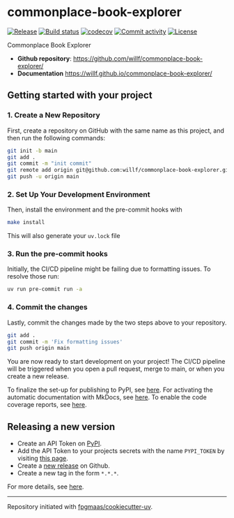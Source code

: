 # commonplace-book-explorer

[![Release](https://img.shields.io/github/v/release/willf/commonplace-book-explorer)](https://img.shields.io/github/v/release/willf/commonplace-book-explorer)
[![Build status](https://img.shields.io/github/actions/workflow/status/willf/commonplace-book-explorer/main.yml?branch=main)](https://github.com/willf/commonplace-book-explorer/actions/workflows/main.yml?query=branch%3Amain)
[![codecov](https://codecov.io/gh/willf/commonplace-book-explorer/branch/main/graph/badge.svg)](https://codecov.io/gh/willf/commonplace-book-explorer)
[![Commit activity](https://img.shields.io/github/commit-activity/m/willf/commonplace-book-explorer)](https://img.shields.io/github/commit-activity/m/willf/commonplace-book-explorer)
[![License](https://img.shields.io/github/license/willf/commonplace-book-explorer)](https://img.shields.io/github/license/willf/commonplace-book-explorer)

Commonplace Book Explorer

- **Github repository**: <https://github.com/willf/commonplace-book-explorer/>
- **Documentation** <https://willf.github.io/commonplace-book-explorer/>

## Getting started with your project

### 1. Create a New Repository

First, create a repository on GitHub with the same name as this project, and then run the following commands:

```bash
git init -b main
git add .
git commit -m "init commit"
git remote add origin git@github.com:willf/commonplace-book-explorer.git
git push -u origin main
```

### 2. Set Up Your Development Environment

Then, install the environment and the pre-commit hooks with

```bash
make install
```

This will also generate your `uv.lock` file

### 3. Run the pre-commit hooks

Initially, the CI/CD pipeline might be failing due to formatting issues. To resolve those run:

```bash
uv run pre-commit run -a
```

### 4. Commit the changes

Lastly, commit the changes made by the two steps above to your repository.

```bash
git add .
git commit -m 'Fix formatting issues'
git push origin main
```

You are now ready to start development on your project!
The CI/CD pipeline will be triggered when you open a pull request, merge to main, or when you create a new release.

To finalize the set-up for publishing to PyPI, see [here](https://fpgmaas.github.io/cookiecutter-uv/features/publishing/#set-up-for-pypi).
For activating the automatic documentation with MkDocs, see [here](https://fpgmaas.github.io/cookiecutter-uv/features/mkdocs/#enabling-the-documentation-on-github).
To enable the code coverage reports, see [here](https://fpgmaas.github.io/cookiecutter-uv/features/codecov/).

## Releasing a new version

- Create an API Token on [PyPI](https://pypi.org/).
- Add the API Token to your projects secrets with the name `PYPI_TOKEN` by visiting [this page](https://github.com/willf/commonplace-book-explorer/settings/secrets/actions/new).
- Create a [new release](https://github.com/willf/commonplace-book-explorer/releases/new) on Github.
- Create a new tag in the form `*.*.*`.

For more details, see [here](https://fpgmaas.github.io/cookiecutter-uv/features/cicd/#how-to-trigger-a-release).

---

Repository initiated with [fpgmaas/cookiecutter-uv](https://github.com/fpgmaas/cookiecutter-uv).
